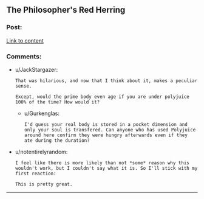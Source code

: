 ## The Philosopher's Red Herring

### Post:

[Link to content](https://www.fanfiction.net/s/11189707/1/The-Philosopher-s-Red-Herring)

### Comments:

- u/JackStargazer:
  ```
  That was hilarious, and now that I think about it, makes a peculiar sense.

  Except, would the prime body even age if you are under polyjuice 100% of the time? How would it?
  ```

  - u/Gurkenglas:
    ```
    I'd guess your real body is stored in a pocket dimension and only your soul is transfered. Can anyone who has used Polyjuice around here confirm they were hungry afterwards even if they ate during the duration?
    ```

- u/notentirelyrandom:
  ```
  I feel like there is more likely than not *some* reason why this wouldn't work, but I couldn't say what it is. So I'll stick with my first reaction:

  This is pretty great.
  ```

---

